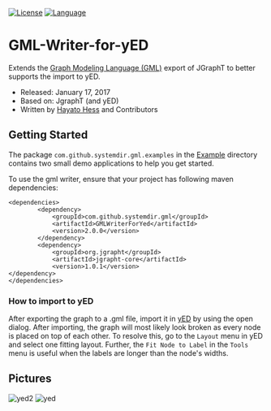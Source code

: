[![License](https://img.shields.io/badge/license-LGPL%202.1-blue.svg)](http://www.gnu.org/licenses/lgpl-2.1.html) [![Language](http://img.shields.io/badge/language-java-brightgreen.svg)](https://www.java.com/)
# GML-Writer-for-yED
Extends the [Graph Modeling Language (GML)](https://en.wikipedia.org/wiki/Graph_Modelling_Language) export of JGraphT to better supports the import to yED.

* Released: January 17, 2017
* Based on: JgraphT (and yED)
* Written by [Hayato Hess](mailto:hayato.hess@gmail.com) and Contributors

## Getting Started ##
The package `com.github.systemdir.gml.examples` in the [Example](https://github.com/Systemdir/GML-Writer-for-yED/tree/master/Example/src/com/github/systemdir/gml/examples) directory contains two small demo applications to help you get started. 

To use the gml writer, ensure that your project has following maven dependencies:
```
<dependencies>
        <dependency>
            <groupId>com.github.systemdir.gml</groupId>
            <artifactId>GMLWriterForYed</artifactId>
            <version>2.0.0</version>
        </dependency>
        <dependency>
            <groupId>org.jgrapht</groupId>
            <artifactId>jgrapht-core</artifactId>
            <version>1.0.1</version>
</dependency>
</dependencies>
```

### How to import to yED 
After exporting the graph to a .gml file, import it in [yED](https://www.yworks.com/products/yed) by using the open dialog. After importing, the graph will most likely look broken as every node is placed on top of each other. To resolve this, go to the `Layout` menu in yED and select one fitting layout. Further, the `Fit Node to Label` in the `Tools` menu is useful when the labels are longer than the node's widths.

## Pictures ##
![yed2](http://hayato-hess.de/pictures/yED/YED2.jpg)
![yed](http://hayato-hess.de/pictures/yED/YED1cpy.jpg)
